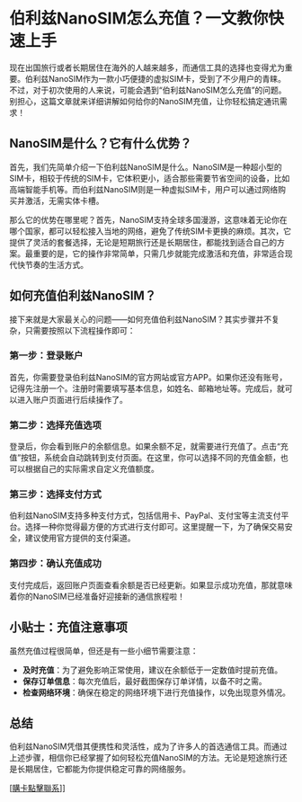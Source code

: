 # 伯利兹NanoSIM怎么充值？一文教你快速上手

现在出国旅行或者长期居住在海外的人越来越多，而通信工具的选择也变得尤为重要。伯利兹NanoSIM作为一款小巧便捷的虚拟SIM卡，受到了不少用户的青睐。不过，对于初次使用的人来说，可能会遇到“伯利兹NanoSIM怎么充值”的问题。别担心，这篇文章就来详细讲解如何给你的NanoSIM充值，让你轻松搞定通讯需求！

## NanoSIM是什么？它有什么优势？

首先，我们先简单介绍一下伯利兹NanoSIM是什么。NanoSIM是一种超小型的SIM卡，相较于传统的SIM卡，它体积更小，适合那些需要节省空间的设备，比如高端智能手机等。而伯利兹NanoSIM则是一种虚拟SIM卡，用户可以通过网络购买并激活，无需实体卡槽。

那么它的优势在哪里呢？首先，NanoSIM支持全球多国漫游，这意味着无论你在哪个国家，都可以轻松接入当地的网络，避免了传统SIM卡更换的麻烦。其次，它提供了灵活的套餐选择，无论是短期旅行还是长期居住，都能找到适合自己的方案。最重要的是，它的操作非常简单，只需几步就能完成激活和充值，非常适合现代快节奏的生活方式。

## 如何充值伯利兹NanoSIM？

接下来就是大家最关心的问题——如何充值伯利兹NanoSIM？其实步骤并不复杂，只需要按照以下流程操作即可：

### 第一步：登录账户
首先，你需要登录伯利兹NanoSIM的官方网站或官方APP。如果你还没有账号，记得先注册一个。注册时需要填写基本信息，如姓名、邮箱地址等。完成后，就可以进入账户页面进行后续操作了。

### 第二步：选择充值选项
登录后，你会看到账户的余额信息。如果余额不足，就需要进行充值了。点击“充值”按钮，系统会自动跳转到支付页面。在这里，你可以选择不同的充值金额，也可以根据自己的实际需求自定义充值额度。

### 第三步：选择支付方式
伯利兹NanoSIM支持多种支付方式，包括信用卡、PayPal、支付宝等主流支付平台。选择一种你觉得最方便的方式进行支付即可。这里提醒一下，为了确保交易安全，建议使用官方提供的支付渠道。

### 第四步：确认充值成功
支付完成后，返回账户页面查看余额是否已经更新。如果显示成功充值，那就意味着你的NanoSIM已经准备好迎接新的通信旅程啦！

## 小贴士：充值注意事项

虽然充值过程很简单，但还是有一些小细节需要注意：

- **及时充值**：为了避免影响正常使用，建议在余额低于一定数值时提前充值。
- **保存订单信息**：每次充值后，最好截图保存订单详情，以备不时之需。
- **检查网络环境**：确保在稳定的网络环境下进行充值操作，以免出现意外情况。

## 总结

伯利兹NanoSIM凭借其便携性和灵活性，成为了许多人的首选通信工具。而通过上述步骤，相信你已经掌握了如何轻松充值NanoSIM的方法。无论是短途旅行还是长期居住，它都能为你提供稳定可靠的网络服务。

[[購卡點擊聯系](https://t.me/s/esim1088)]]
